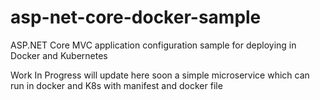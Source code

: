 # asp-net-core-docker-sample
ASP.NET Core MVC application configuration sample for deploying in Docker and Kubernetes

Work In Progress will update here soon a simple microservice which can run in docker and K8s with manifest and docker file
